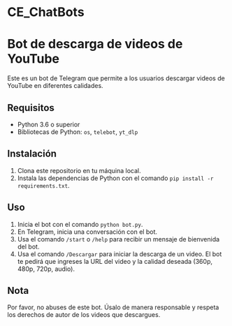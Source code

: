 # CE_ChatBots
# Bot de descarga de videos de YouTube

Este es un bot de Telegram que permite a los usuarios descargar videos de YouTube en diferentes calidades.

## Requisitos

- Python 3.6 o superior
- Bibliotecas de Python: `os`, `telebot`, `yt_dlp`

## Instalación

1. Clona este repositorio en tu máquina local.
2. Instala las dependencias de Python con el comando `pip install -r requirements.txt`.

## Uso

1. Inicia el bot con el comando `python bot.py`.
2. En Telegram, inicia una conversación con el bot.
3. Usa el comando `/start` o `/help` para recibir un mensaje de bienvenida del bot.
4. Usa el comando `/Descargar` para iniciar la descarga de un video. El bot te pedirá que ingreses la URL del video y la calidad deseada (360p, 480p, 720p, audio).

## Nota

Por favor, no abuses de este bot. Úsalo de manera responsable y respeta los derechos de autor de los videos que descargues.
